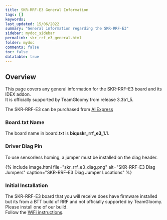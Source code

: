 ```yaml
---
title: SKR-RRF-E3 General Information
tags: []
keywords: 
last_updated: 15/06/2022
summary: "General information regarding the SKR-RRF-E3"
sidebar: mydoc_sidebar
permalink: skr_rrf_e3_general.html
folder: mydoc
comments: false
toc: false
datatable: true
---
```


## Overview

This page covers any general information for the SKR-RRF-E3 board and its IDEX addon.  
It is officially supported by TeamGloomy from release 3.3b1_5.  

The SKR-RRF-E3 can be purchased from [AliExpress](https://s.click.aliexpress.com/e/_DmY2r2D)

### Board.txt Name

The board name in board.txt is **biquskr_rrf_e3_1.1**.

### Driver Diag Pin

To use sensorless homing, a jumper must be installed on the diag header.

{% include image.html file="skr_rrf_e3_diag.png" alt="SKR-RRF-E3 Diag Jumpers" caption="SKR-RRF-E3 Diag Jumper Locations" %}

### Initial Installation

The SKR-RRF-E3 board that you will receive does have firmware installed but its from a BTT build of RRF and not officially supported by TeamGloomy. Please install one of our build.  
Follow the [WiFi instructions](skr_rrf_e3_connected_wifi.html).